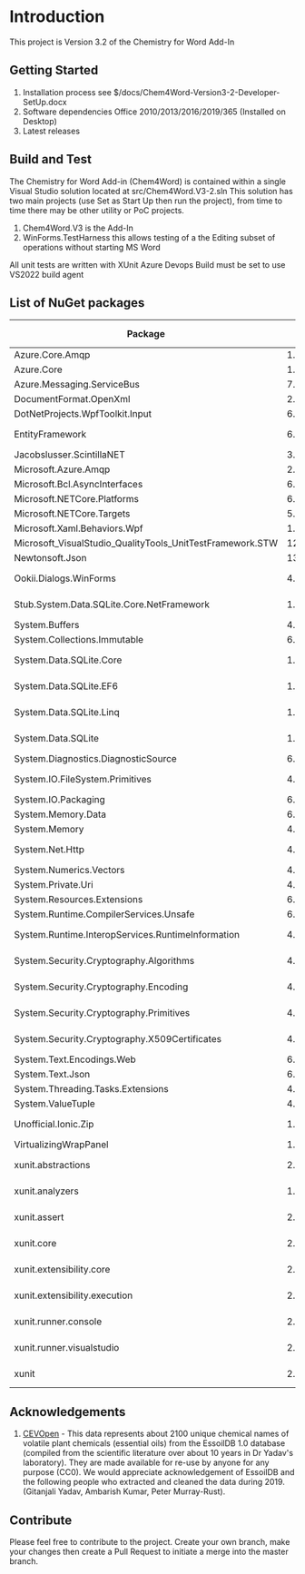 # Introduction 
This project is Version 3.2 of the Chemistry for Word Add-In

## Getting Started
1.	Installation process see $/docs/Chem4Word-Version3-2-Developer-SetUp.docx
2.	Software dependencies Office 2010/2013/2016/2019/365 (Installed on Desktop)
3.	Latest releases

## Build and Test
The Chemistry for Word Add-in (Chem4Word) is contained within a single Visual Studio solution located at src/Chem4Word.V3-2.sln
This solution has two main projects (use Set as Start Up then run the project), from time to time there may be other utility or PoC projects.
1. Chem4Word.V3 is the Add-In
2. WinForms.TestHarness this allows testing of a the Editing subset of operations without starting MS Word

All unit tests are written with XUnit
Azure Devops Build must be set to use VS2022 build agent

## List of NuGet packages
| Package | Version | Licence | Reference Count |
|--|--|--|--|
|Azure.Core.Amqp|1.2.0|MIT|2|
|Azure.Core|1.25.0|MIT|2|
|Azure.Messaging.ServiceBus|7.10.0|MIT|2|
|DocumentFormat.OpenXml|2.17.1|MIT|3|
|DotNetProjects.WpfToolkit.Input|6.1.94|MS-PL|1|
|EntityFramework|6.4.4|Apache-2.0|3|
|Jacobslusser.ScintillaNET|3.6.3|MIT|1|
|Microsoft.Azure.Amqp|2.5.12|MIT|2|
|Microsoft.Bcl.AsyncInterfaces|6.0.0|MIT|2|
|Microsoft.NETCore.Platforms|6.0.5|MIT|2|
|Microsoft.NETCore.Targets|5.0.0|MIT|2|
|Microsoft.Xaml.Behaviors.Wpf|1.1.39|MIT|1|
|Microsoft_VisualStudio_QualityTools_UnitTestFramework.STW|12.0.21005.1|Microsoft|1|
|Newtonsoft.Json|13.0.1|MIT|16|
|Ookii.Dialogs.WinForms|4.0.0|Public Domain|1|
|Stub.System.Data.SQLite.Core.NetFramework|1.0.116.0|Public Domain|3|
|System.Buffers|4.5.1|MIT|3|
|System.Collections.Immutable|6.0.0|MIT|1|
|System.Data.SQLite.Core|1.0.116.0|Public Domain|3|
|System.Data.SQLite.EF6|1.0.116.0|Public Domain|3|
|System.Data.SQLite.Linq|1.0.116.0|Public Domain|3|
|System.Data.SQLite|1.0.116.0|Public Domain|3|
|System.Diagnostics.DiagnosticSource|6.0.0|MIT|2|
|System.IO.FileSystem.Primitives|4.3.0|MS-.NET-Library|3|
|System.IO.Packaging|6.0.0|MIT|3|
|System.Memory.Data|6.0.0|MIT|2|
|System.Memory|4.5.5|MIT|3|
|System.Net.Http|4.3.4|MS-.NET-Library|9|
|System.Numerics.Vectors|4.5.0|MIT|3|
|System.Private.Uri|4.3.2|MIT|2|
|System.Resources.Extensions|6.0.0|MIT|1|
|System.Runtime.CompilerServices.Unsafe|6.0.0|MIT|3|
|System.Runtime.InteropServices.RuntimeInformation|4.3.0|MS-.NET-Library|2|
|System.Security.Cryptography.Algorithms|4.3.1|MS-.NET-Library|9|
|System.Security.Cryptography.Encoding|4.3.0|MS-.NET-Library|9|
|System.Security.Cryptography.Primitives|4.3.0|MS-.NET-Library|9|
|System.Security.Cryptography.X509Certificates|4.3.2|MS-.NET-Library|9|
|System.Text.Encodings.Web|6.0.0|MIT|2|
|System.Text.Json|6.0.5|MIT|2|
|System.Threading.Tasks.Extensions|4.5.4|MIT|2|
|System.ValueTuple|4.5.0|MIT|5|
|Unofficial.Ionic.Zip|1.9.1.8|Unknown ?|3|
|VirtualizingWrapPanel|1.5.7|MIT|1|
|xunit.abstractions|2.0.3|Apache-2.0|1|
|xunit.analyzers|1.0.0|Apache-2.0|1|
|xunit.assert|2.4.2|Apache-2.0|1|
|xunit.core|2.4.2|Apache-2.0|1|
|xunit.extensibility.core|2.4.2|Apache-2.0|1|
|xunit.extensibility.execution|2.4.2|Apache-2.0|1|
|xunit.runner.console|2.4.2|Apache-2.0|1|
|xunit.runner.visualstudio|2.4.5|Apache-2.0|1|
|xunit|2.4.2|Apache-2.0|1|

## Acknowledgements
1. [CEVOpen](https://github.com/petermr/CEVOpen) - This data represents about 2100 unique chemical names of volatile plant chemicals (essential oils) from the EssoilDB 1.0 database (compiled from the scientific literature over about 10 years in Dr Yadav's laboratory). They are made available for re-use by anyone for any purpose (CC0). We would appreciate acknowledgement of EssoilDB and the following people who extracted and cleaned the data during 2019. (Gitanjali Yadav, Ambarish Kumar, Peter Murray-Rust).

## Contribute
Please feel free to contribute to the project.
Create your own branch, make your changes then create a Pull Request to initiate a merge into the master branch.

